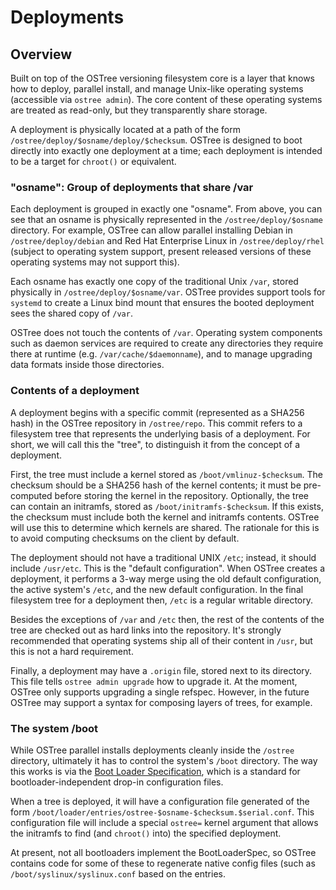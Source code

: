 # Deployments

## Overview

Built on top of the OSTree versioning filesystem core is a layer
that knows how to deploy, parallel install, and manage Unix-like
operating systems (accessible via `ostree admin`).  The core content of these operating systems
are treated as read-only, but they transparently share storage.

A deployment is physically located at a path of the form
`/ostree/deploy/$osname/deploy/$checksum`.
OSTree is designed to boot directly into exactly one deployment
at a time; each deployment is intended to be a target for
`chroot()` or equivalent.

### "osname": Group of deployments that share /var

Each deployment is grouped in exactly one "osname".  From above, you
can see that an osname is physically represented in the
`/ostree/deploy/$osname` directory.  For example, OSTree can allow
parallel installing Debian in `/ostree/deploy/debian` and Red Hat
Enterprise Linux in `/ostree/deploy/rhel` (subject to operating system
support, present released versions of these operating systems may not
support this).

Each osname has exactly one copy of the traditional Unix `/var`,
stored physically in `/ostree/deploy/$osname/var`.  OSTree provides
support tools for `systemd` to create a Linux bind mount that ensures
the booted deployment sees the shared copy of `/var`.

OSTree does not touch the contents of `/var`.  Operating system
components such as daemon services are required to create any
directories they require there at runtime
(e.g. `/var/cache/$daemonname`), and to manage upgrading data formats
inside those directories.

### Contents of a deployment

A deployment begins with a specific commit (represented as a
SHA256 hash) in the OSTree repository in `/ostree/repo`.  This commit refers
to a filesystem tree that represents the underlying basis of a
deployment.  For short, we will call this the "tree", to
distinguish it from the concept of a deployment.

First, the tree must include a kernel stored as
`/boot/vmlinuz-$checksum`.  The checksum should be a SHA256 hash of
the kernel contents; it must be pre-computed before storing the kernel
in the repository.  Optionally, the tree can contain an initramfs,
stored as `/boot/initramfs-$checksum`.  If this exists, the checksum
must include both the kernel and initramfs contents.  OSTree will use
this to determine which kernels are shared.  The rationale for this is
to avoid computing checksums on the client by default.

The deployment should not have a traditional UNIX `/etc`; instead, it
should include `/usr/etc`.  This is the "default configuration".  When
OSTree creates a deployment, it performs a 3-way merge using the
<emphasis>old</emphasis> default configuration, the active system's
`/etc`, and the new default configuration.  In the final filesystem
tree for a deployment then, `/etc` is a regular writable directory.

Besides the exceptions of `/var` and `/etc` then, the rest of the
contents of the tree are checked out as hard links into the
repository.  It's strongly recommended that operating systems ship all
of their content in `/usr`, but this is not a hard requirement.

Finally, a deployment may have a `.origin` file, stored next to its
directory.  This file tells `ostree admin upgrade` how to upgrade it.
At the moment, OSTree only supports upgrading a single refspec.
However, in the future OSTree may support a syntax for composing
layers of trees, for example.

### The system /boot

While OSTree parallel installs deployments cleanly inside the
`/ostree` directory, ultimately it has to control the system's `/boot`
directory.  The way this works is via the
[Boot Loader Specification](http://www.freedesktop.org/wiki/Specifications/BootLoaderSpec),
which is a standard for bootloader-independent drop-in configuration
files.

When a tree is deployed, it will have a configuration file generated
of the form
`/boot/loader/entries/ostree-$osname-$checksum.$serial.conf`.  This
configuration file will include a special `ostree=` kernel argument
that allows the initramfs to find (and `chroot()` into) the specified
deployment.

At present, not all bootloaders implement the BootLoaderSpec, so
OSTree contains code for some of these to regenerate native config
files (such as `/boot/syslinux/syslinux.conf` based on the entries.
